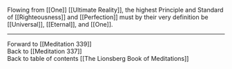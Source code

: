 Flowing from [[One]] [[Ultimate Reality]], the highest Principle and Standard of [[Righteousness]] and [[Perfection]] must by their very definition be [[Universal]], [[Eternal]], and [[One]]. 

___

Forward to [[Meditation 339]]  
Back to [[Meditation 337]]  
Back to table of contents [[The Lionsberg Book of Meditations]]  